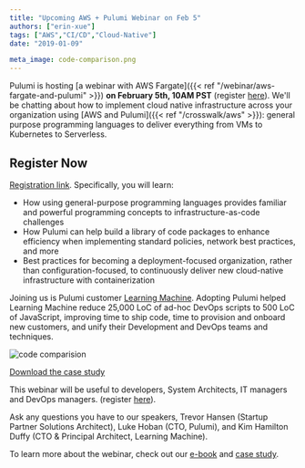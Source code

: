 ```yaml
---
title: "Upcoming AWS + Pulumi Webinar on Feb 5"
authors: ["erin-xue"]
tags: ["AWS","CI/CD","Cloud-Native"]
date: "2019-01-09"

meta_image: code-comparison.png
---
```


Pulumi is hosting [a webinar with AWS Fargate]({{< ref "/webinar/aws-fargate-and-pulumi" >}}) **on
February 5th, 10AM PST** (register
[here](https://pages.awscloud.com/acq_NAMER_IPC-Pulumi-February-2019-Registration-Page.html?sc_channel=el&sc_campaign=ContainersPulumiFebruary2019&sc_country=US&sc_geo=NAMER&sc_category=mult&sc_outcome=acq%20%20%20%20%20%20%20%20%20%20%20%20%20%20%20%20%20%20%20%20%20%20%20%20%20%20%20%20%20%20%20%20%20%20%20%20&trk=Partner_Website_Landing_Page)).
We'll be chatting about how to implement cloud native infrastructure
across your organization using [AWS and Pulumi]({{< ref "/crosswalk/aws" >}}): general purpose programming
languages to deliver everything from VMs to Kubernetes to Serverless.
<!--more-->

## Register Now

[Registration link](https://pages.awscloud.com/acq_NAMER_IPC-Pulumi-February-2019-Registration-Page.html?sc_channel=el&sc_campaign=ContainersPulumiFebruary2019).
Specifically, you will learn:

- How using general-purpose programming languages provides familiar
  and powerful programming concepts to infrastructure-as-code
  challenges
- How Pulumi can help build a library of code packages to enhance
  efficiency when implementing standard policies, network best
  practices, and more
- Best practices for becoming a deployment-focused organization,
  rather than configuration-focused, to continuously deliver new
  cloud-native infrastructure with containerization

Joining us is Pulumi customer [Learning
Machine](https://www.learningmachine.com/). Adopting Pulumi helped
Learning Machine reduce 25,000 LoC of ad-hoc DevOps scripts to 500 LoC
of JavaScript, improving time to ship code, time to provision and
onboard new customers, and unify their Development and DevOps teams and
techniques.

![code comparision](./code-comparison.png)

[Download the case study](./AWS-Pulumi-CaseStudy.pdf)

This webinar will be useful to developers, System Architects, IT
managers and DevOps managers. (register
[here](https://pages.awscloud.com/acq_NAMER_IPC-Pulumi-February-2019-Registration-Page.html?sc_channel=el&sc_campaign=ContainersPulumiFebruary2019)).

Ask any questions you have to our speakers, Trevor Hansen (Startup
Partner Solutions Architect), Luke Hoban (CTO, Pulumi), and Kim Hamilton
Duffy (CTO & Principal Architect, Learning Machine).

To learn more about the webinar, check out our
[e-book](./AWS-Ebook.pdf) and [case study](./AWS-Pulumi-CaseStudy.pdf).
